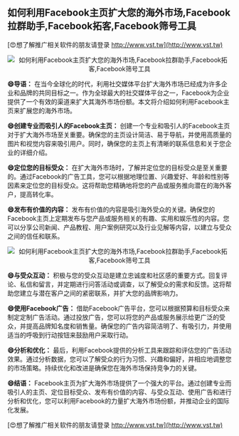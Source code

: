 ## **如何利用Facebook主页扩大您的海外市场,Facebook拉群助手,Facebook拓客,Facebook筛号工具**

[😍想了解推广相关软件的朋友请登录 http://www.vst.tw](http://www.vst.tw)

 <center><img src="https://vst.tw/MP4/tuiguang/png/5.png" alt="如何利用Facebook主页扩大您的海外市场,Facebook拉群助手,Facebook拓客,Facebook筛号工具"></center>

**😄导语：**
在当今全球化的时代，利用社交媒体平台扩大海外市场已经成为许多企业和品牌的共同目标之一。作为全球最大的社交媒体平台之一，Facebook为企业提供了一个有效的渠道来扩大其海外市场份额。本文将介绍如何利用Facebook主页来扩展您的海外市场。

**😄创建专业而吸引人的Facebook主页：**
创建一个专业和吸引人的Facebook主页对于扩大海外市场至关重要。确保您的主页设计简洁、易于导航，并使用高质量的图片和视觉内容来吸引用户。同时，确保您的主页上有清晰的联系信息和关于您企业的详细介绍。

**😄定位您的目标受众：**
在扩大海外市场时，了解并定位您的目标受众是至关重要的。通过Facebook的广告工具，您可以根据地理位置、兴趣爱好、年龄和性别等因素来定位您的目标受众。这将帮助您精确地将您的产品或服务推向潜在的海外客户，提高转化率。

**😄发布有价值的内容：**
发布有价值的内容是吸引海外受众的关键。确保您的Facebook主页上定期发布与您产品或服务相关的有趣、实用和娱乐性的内容。您可以分享公司新闻、产品教程、用户案例研究以及行业见解等内容，以建立与受众之间的信任和联系。

 <center><img src="https://vst.tw/MP4/tuiguang/png/2.png" alt="如何利用Facebook主页扩大您的海外市场,Facebook拉群助手,Facebook拓客,Facebook筛号工具"></center>

**😄与受众互动：**
积极与您的受众互动是建立忠诚度和社区感的重要方式。回复评论、私信和留言，并定期进行问答活动或调查，以了解受众的需求和反馈。这将帮助您建立与潜在客户之间的紧密联系，并扩大您的品牌影响力。

**😄使用Facebook广告：**
借助Facebook广告平台，您可以根据预算和目标受众来制定定制广告活动。通过投放广告，您可以将您的产品或服务展示给更广泛的受众，并提高品牌知名度和销售量。确保您的广告内容简洁明了、有吸引力，并使用适当的呼吸到行动按钮来鼓励用户采取行动。

**😄分析和优化：**
最后，利用Facebook提供的分析工具来跟踪和评估您的广告活动效果。通过分析数据，您可以了解受众的行为习惯、兴趣和偏好，并相应地调整您的市场策略。持续优化和改进是确保您在海外市场保持竞争力的关键。

**😄结语：**
Facebook主页为扩大海外市场提供了一个强大的平台。通过创建专业而吸引人的主页、定位目标受众、发布有价值的内容、与受众互动、使用广告和进行分析和优化，您可以利用Facebook的力量扩大海外市场份额，并推动企业的国际化发展。

[😍想了解推广相关软件的朋友请登录 http://www.vst.tw](http://www.vst.tw)



